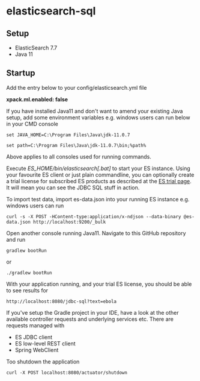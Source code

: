 # elasticsearch-sql

## Setup
- ElasticSearch 7.7
- Java 11

## Startup

Add the entry below to your config/elasticsearch.yml file

**xpack.ml.enabled: false**

If you have installed Java11 and don't want to amend your existing Java setup, add some environment variables e.g. windows users can run below in your CMD console


`
set JAVA_HOME=C:\Program Files\Java\jdk-11.0.7
`

`
set path=C:\Program Files\Java\jdk-11.0.7\bin;%path%
`

Above applies to all consoles used for running commands.

Execute *ES_HOME/bin/elasticsearch[.bat]* to start your ES instance. Using your favourite ES client or just plain commandline, you can optionally create a trial license for subscribed ES products as described at the [ES trial page](https://www.elastic.co/guide/en/elasticsearch/reference/current/start-trial.html). It will mean you can see the JDBC SQL stuff in action. 

To import test data, import es-data.json into your running ES instance e.g. windows users can run

`
curl -s -X POST -HContent-type:application/x-ndjson --data-binary @es-data.json http://localhost:9200/_bulk
`

Open another console running Java11. Navigate to this GitHub repository and run 

`
gradlew bootRun
`

or

`
./gradlew bootRun
`

With your application running, and your trial ES license, you should be able to see results for 

`
http://localhost:8080/jdbc-sql?text=ebola
`

If you've setup the Gradle project in your IDE, have a look at the other available controller requests and underlying services etc. There are requests managed with 

- ES JDBC client
- ES low-level REST client
- Spring WebClient

Too shutdown the application 

`
curl -X POST localhost:8080/actuator/shutdown
`


